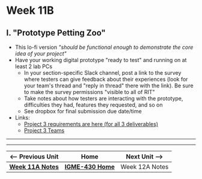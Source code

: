 # Week 11B

## I. "Prototype Petting Zoo" 
- This lo-fi version *"should be functional enough to demonstrate the core idea of your project"*
- Have your working digital prototype "ready to test" and running on at least 2 lab PCs 
  - In your section-specific Slack channel, post a link to the survey where testers can give feedback about their experiences (look for your team's thread and "reply in thread" there with the link). Be sure to make the survey permissions "visible to all of RIT"
  - Take notes about how testers are interacting with the prototype, difficulties they had, features they requested, and so on
  - See dropbox for final submission due date/time
- Links:
  - [Project 3 requirements are here (for all 3 deliverables)](../documents/p3-interactive-prototype.md)
  - [Project 3 Teams](../documents/p3-teams.md)

---
---

| <-- Previous Unit | Home | Next Unit -->
| --- | --- | --- 
|  [**Week 11A Notes**](11A.md)  |  [**IGME-430 Home**](../) | Week 12A Notes
